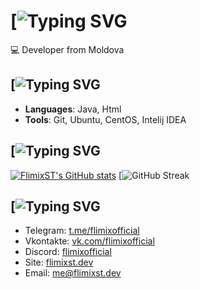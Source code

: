 [![Typing SVG](https://readme-typing-svg.demolab.com?font=Fira+Code&pause=1000&color=F7F7F7&random=false&width=435&lines=%F0%9F%91%8B+Hello+there!+I'm+FlimixST)
=========================================

💻 Developer from Moldova

[![Typing SVG](https://readme-typing-svg.demolab.com?font=Fira+Code&pause=1000&color=411FF7&random=false&width=435&lines=%F0%9F%8D%B3+Skills+and+Technologies)
--------------------------

*   **Languages**: Java, Html
*   **Tools**: Git, Ubuntu, CentOS, Intelij IDEA

[![Typing SVG](https://readme-typing-svg.demolab.com?font=Fira+Code&pause=1000&color=F70000&random=false&width=435&lines=%F0%9F%93%88+GitHub+Stats)
---------------

[![FlimixST's GitHub stats](https://github-readme-stats.vercel.app/api?username=FlimixST&show_icons=true&theme=jolly)](https://github.com/flimixst)
[![GitHub Streak](https://streak-stats.demolab.com?user=flimixst&theme=catppuccin-macchiato)

[![Typing SVG](https://readme-typing-svg.demolab.com?font=Fira+Code&pause=1000&color=3115F7&random=false&width=435&lines=%F0%9F%93%AB+Get+in+Touch)
---------------

*   Telegram: [t.me/flimixofficial](https://t.me/flimixofficial/)
*   Vkontakte: [vk.com/flimixofficial](vk.com/flimixofficial)
*   Discord: [flimixofficial](https://discord.com/users/1120534568018116669)
*   Site: [flimixst.dev](https://flimixst.dev)
*   Email: [me@flimixst.dev](mailto:me@flimixst.dev)
